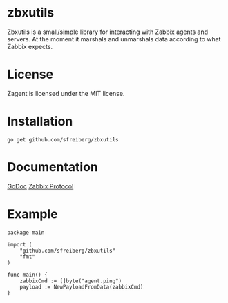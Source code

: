 zbxutils
======

Zbxutils is a small/simple library for interacting with Zabbix agents and servers. At the moment it marshals and unmarshals data according to what Zabbix expects.

License
=======

Zagent is licensed under the MIT license.

Installation
============
`go get github.com/sfreiberg/zbxutils`

Documentation
=============
[GoDoc](http://godoc.org/github.com/sfreiberg/zbxutils)
[Zabbix Protocol](https://www.zabbix.com/documentation/2.2/manual/appendix/items/activepassive)

Example
=======

```
package main

import (
	"github.com/sfreiberg/zbxutils"
	"fmt"
)

func main() {
	zabbixCmd := []byte("agent.ping")
	payload := NewPayloadFromData(zabbixCmd)
}
```
